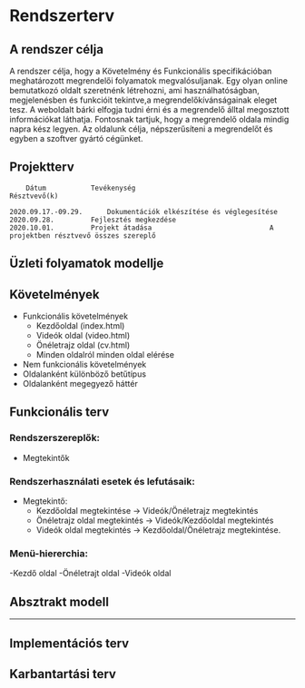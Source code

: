 # Rendszerterv

## A rendszer célja
 A rendszer célja, hogy a Követelmény és Funkcionális specifikációban meghatározott megrendelői folyamatok megvalósuljanak.
 Egy olyan online bemutatkozó oldalt szeretnénk létrehozni, ami használhatóságban, megjelenésben és funkcióit tekintve,a megrendelőkívánságainak eleget tesz. 
 A weboldalt bárki elfogja tudni érni és a megrendelő álltal megosztott információkat láthatja. Fontosnak tartjuk, hogy a megrendelő oldala mindig napra kész legyen.
 Az oldalunk célja, népszerűsíteni a megrendelőt és egyben a szoftver gyártó cégünket.

## Projektterv

	    Dátum		    Tevékenység						            Résztvevő(k)
	
    2020.09.17.-09.29.	    Dokumentációk elkészítése és véglegesítése
    2020.09.28.		    Fejlesztés megkezdése
    2020.10.01.		    Projekt átadása						        A projektben résztvevő összes szereplő

## Üzleti folyamatok modellje

## Követelmények 

- Funkcionális követelmények 
  - Kezdőoldal (index.html)
  - Videók oldal (video.html)
  - Önéletrajz oldal (cv.html)
  - Minden oldalról minden oldal elérése
- Nem funkcionális követelmények
 - Oldalanként különböző betűtípus
  - Oldalanként megegyező háttér

## Funkcionális terv
### Rendszerszereplők:
-   Megtekintők

### Rendszerhasználati esetek és lefutásaik:
- Megtekintő:
  - Kezdőoldal megtekintése -> Videók/Önéletrajz megtekintés
  - Önéletrajz oldal megtekintés -> Videók/Kezdőoldal megtekintés
  - Videók oldal megtekintés -> Kezdőoldal/Önéletrajz megtekintése.

### Menü-hiererchia:
-Kezdő oldal
-Önéletrajt oldal
-Videók oldal
## Absztrakt modell
---------
## Implementációs terv

## Karbantartási terv